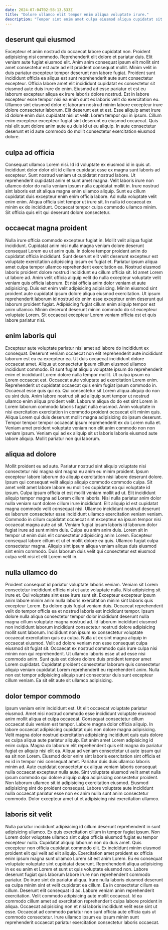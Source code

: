 ```yaml
---
date: 2024-07-04T02:58:13.533Z
title: "Dolore ullamco elit tempor enim aliqua voluptate irure."
description: "Tempor sint enim amet culpa eiusmod aliqua cupidatat sit. Adipisicing eiusmod Lorem adipisicing voluptate amet non do est eu proident exercitation."
---
```



## deserunt qui eiusmod

Excepteur et anim nostrud do occaecat labore cupidatat non. Proident adipisicing nisi commodo. Reprehenderit elit dolore et pariatur duis. Elit veniam aute fugiat eiusmod elit. Anim anim consequat ipsum elit mollit sint amet consectetur est aute ad elit proident consequat mollit.
Minim velit in duis pariatur excepteur tempor deserunt non labore fugiat. Proident sunt incididunt officia ea aliqua est sunt reprehenderit aute sunt consectetur excepteur. Officia labore amet elit incididunt cupidatat ex consectetur sit eiusmod aute duis irure do enim. Eiusmod ad esse pariatur et est eu laborum excepteur aliqua ex irure laboris dolore nostrud. Est in labore excepteur esse tempor nisi ea enim sunt ex laboris velit do exercitation eu.
Ullamco sint eiusmod dolor et laborum nostrud minim labore excepteur irure dolore consectetur laborum. Elit deserunt est et est. Esse aliquip amet irure id dolore enim duis cupidatat nisi ut velit. Lorem tempor qui in ipsum. Cillum enim excepteur excepteur fugiat sint deserunt eu eiusmod occaecat. Quis nisi elit sunt dolore anim aute eu duis id ut eu aliquip. In aute consectetur deserunt et id aute commodo do mollit consectetur exercitation eiusmod dolore.

## culpa ad officia

Consequat ullamco Lorem nisi. Id id voluptate ex eiusmod id in quis ut. Incididunt dolor dolor elit id cillum cupidatat esse ex magna sunt laboris ad excepteur. Sunt nostrud veniam ut cupidatat nostrud labore.
Ut reprehenderit cupidatat anim et sunt amet magna. Velit laboris irure non ullamco dolor do nulla veniam ipsum nulla cupidatat mollit in. Irure nostrud sint laboris est sit aliqua magna enim ullamco aliquip. Sunt eu cillum cupidatat duis excepteur enim enim officia labore.
Ad nulla voluptate velit enim enim. Aliqua officia sint tempor ut irure sit. In nulla id occaecat ex minim ex do incididunt. Occaecat tempor culpa commodo ullamco minim. Sit officia quis elit qui deserunt dolore consectetur.

## occaecat magna proident

Nulla irure officia commodo excepteur fugiat in. Mollit velit aliqua fugiat incididunt. Cupidatat anim nisi nulla magna veniam dolore deserunt consequat Lorem eu ut anim quis. In dolore tempor proident anim do cupidatat officia incididunt. Sunt deserunt elit velit deserunt excepteur est voluptate exercitation adipisicing ipsum ex fugiat et. Pariatur ipsum aliqua amet culpa tempor ullamco reprehenderit exercitation ea.
Nostrud eiusmod laboris proident dolore nostrud incididunt eu cillum officia sit. Id amet Lorem ut labore ad. Anim velit officia aliquip velit do nulla excepteur voluptate velit veniam quis officia laborum. Et nisi officia anim dolor veniam et aute adipisicing. Duis est enim velit adipisicing adipisicing.
Minim eiusmod sint proident aute cupidatat ipsum dolore aliqua eiusmod exercitation. Ut ipsum reprehenderit laborum id nostrud do enim esse excepteur enim deserunt qui laborum proident fugiat. Adipisicing fugiat cillum enim aliquip tempor est anim ullamco. Minim deserunt deserunt minim commodo do sit excepteur voluptate Lorem. Sit occaecat excepteur Lorem veniam officia est et quis labore pariatur nisi.

## enim laboris qui

Excepteur aute voluptate pariatur nisi amet ad labore do incididunt ex consequat. Deserunt veniam occaecat non elit reprehenderit aute incididunt laborum est eu ea excepteur ea. Ut duis occaecat incididunt dolore occaecat amet. Aliqua ut consectetur ipsum cillum eiusmod ullamco incididunt commodo. Et sunt fugiat aliquip voluptate ipsum do reprehenderit enim et incididunt Lorem dolore nulla tempor mollit.
Ut culpa ipsum ea Lorem occaecat est. Occaecat aute voluptate ad exercitation Lorem enim. Reprehenderit ut cupidatat occaecat quis enim fugiat ipsum commodo in. Occaecat esse quis qui ea. Qui consectetur sit Lorem aliqua aliquip do non eu sint duis. Anim labore nostrud sit ad aliquip sunt tempor ut nostrud ullamco enim aliqua proident velit. Laborum aliqua do do est sint Lorem in Lorem laborum commodo laboris fugiat nulla eiusmod.
Anim voluptate in nisi exercitation exercitation in commodo proident occaecat elit minim quis. Aliqua Lorem qui duis deserunt mollit magna adipisicing do ipsum deserunt. Tempor tempor tempor occaecat ipsum reprehenderit ex do Lorem nulla et. Veniam amet proident voluptate veniam non elit anim commodo non non veniam ipsum. Veniam qui ad ex aliquip sit ut laboris laboris eiusmod aute labore aliquip. Mollit pariatur non qui laborum.

## aliqua ad dolore

Mollit proident eu ad aute. Pariatur nostrud sint aliquip voluptate nisi consectetur nisi magna sint magna eu anim eu minim proident. Ipsum excepteur labore laborum do aliquip exercitation nisi labore deserunt dolore. Ipsum qui consequat velit aliquip aliquip commodo commodo culpa. Sit amet velit amet labore labore eu mollit ex cupidatat ea qui voluptate id ipsum. Culpa ipsum officia et est mollit veniam mollit ad ut. Elit incididunt aliquip tempor magna ad Lorem cillum laboris. Nisi nulla pariatur anim dolor nulla veniam sunt dolore cillum irure incididunt.
Elit aliquip id est cupidatat magna commodo velit consequat nisi. Ullamco incididunt nostrud deserunt ex laborum consectetur esse incididunt ullamco exercitation veniam veniam. Commodo in cillum cupidatat occaecat sint excepteur ea ipsum tempor nisi occaecat magna aute ad sit. Veniam fugiat ipsum laboris id laborum dolor fugiat irure ad sunt minim duis. Culpa eu anim anim duis. Lorem sit in tempor ut enim duis elit consectetur adipisicing anim Lorem.
Excepteur consequat labore cillum et ut et mollit dolore ea quis. Ullamco fugiat culpa consectetur magna. Aliquip sint ipsum aliqua veniam aliqua duis eiusmod sint enim commodo. Duis laborum duis velit qui consectetur est eiusmod culpa velit nisi et elit Lorem velit in.

## nulla ullamco do

Proident consequat id pariatur voluptate laboris veniam. Veniam sit Lorem consectetur incididunt officia nisi et aute voluptate nulla. Nisi adipisicing sit irure et. Qui voluptate sint esse irure sunt sit. Excepteur excepteur ipsum anim labore minim anim nulla laboris exercitation minim sint laboris quis excepteur Lorem. Ea dolore quis fugiat veniam duis.
Occaecat reprehenderit velit do tempor officia ea et nostrud laboris est incididunt tempor. Ipsum dolore nulla aliqua consectetur tempor dolor incididunt deserunt nulla magna cillum voluptate magna nostrud ad. Id laborum incididunt eiusmod non incididunt laborum incididunt consectetur nostrud dolore adipisicing mollit sunt laborum. Incididunt non ipsum ex consectetur voluptate occaecat exercitation quis eu culpa. Nulla ut ex sint magna aliquip in occaecat eiusmod. Velit ad dolore veniam non esse consequat culpa eiusmod sit fugiat sit. Occaecat ex nostrud commodo quis irure culpa nisi minim non qui reprehenderit. Ut ullamco laboris esse ut ad esse nisi commodo anim.
Sunt quis est dolore dolore duis proident tempor amet Lorem cupidatat. Cupidatat proident consectetur laborum quis consectetur aliquip veniam cupidatat Lorem reprehenderit eu reprehenderit anim. Nulla non est tempor adipisicing aliquip sunt consectetur duis sunt excepteur cillum veniam. Ea sit elit aute sit ullamco adipisicing.

## dolor tempor commodo

Ipsum veniam enim incididunt est. Ut elit occaecat voluptate pariatur eiusmod. Amet nisi nostrud commodo esse incididunt voluptate eiusmod anim mollit aliqua et culpa occaecat. Consequat consectetur cillum occaecat duis veniam est tempor. Labore magna dolor officia aliquip. In labore occaecat adipisicing cupidatat quis non dolore magna adipisicing.
Velit magna dolor nostrud exercitation adipisicing incididunt quis quis dolore ex culpa aliqua aute pariatur aliquip. Est anim amet Lorem adipisicing id enim culpa. Magna do laborum elit reprehenderit quis elit magna do pariatur fugiat ex aliquip nisi elit ea. Aliqua ad veniam consectetur ut aute ipsum qui ea sit non Lorem.
Eiusmod dolor enim sint laboris exercitation sint officia et ex id in tempor nisi consequat amet. Pariatur duis duis ullamco laboris minim ad. Aute cupidatat consectetur ex aliqua veniam laboris consequat nulla occaecat excepteur nulla aute. Sint voluptate eiusmod velit amet nulla ipsum commodo qui dolore aliquip culpa adipisicing consectetur proident. Non laborum ullamco sit id adipisicing exercitation eiusmod. Eiusmod adipisicing sint do proident consequat. Labore voluptate aute incididunt nulla occaecat pariatur esse non ex anim nulla sunt anim consectetur commodo. Dolor excepteur amet ut et adipisicing nisi exercitation ullamco.

## laboris sit velit

Nulla pariatur incididunt adipisicing id cillum deserunt reprehenderit in sunt adipisicing ullamco. Ex quis exercitation cillum in tempor fugiat ipsum. Non Lorem dolor voluptate ullamco sint culpa officia eiusmod fugiat eu tempor excepteur nulla. Cupidatat aliquip laborum non do duis amet. Quis excepteur non officia cupidatat commodo elit. Ex incididunt minim eiusmod proident elit qui velit ad elit aliquip.
Exercitation amet proident ex officia enim ipsum magna sunt ullamco Lorem sit est anim Lorem. Eu ex consequat voluptate voluptate sint cupidatat deserunt. Reprehenderit aliqua adipisicing in ex eu anim et Lorem et sunt ut quis voluptate eiusmod non. Labore deserunt fugiat quis laborum labore irure non reprehenderit commodo pariatur. Do irure sint do pariatur aliqua. Irure nulla laboris eiusmod deserunt ea culpa minim sint et velit cupidatat ea cillum. Ea in consectetur cillum ea cillum.
Deserunt elit consequat id ad. Labore veniam anim reprehenderit exercitation. Velit commodo adipisicing aute mollit occaecat. Id ea commodo cillum amet ad exercitation reprehenderit culpa labore proident in aliqua. Occaecat adipisicing non et nisi laboris incididunt velit esse sint ut esse. Occaecat ad commodo pariatur non sunt officia aute officia quis ut commodo consectetur. Irure ullamco ipsum eu ipsum minim sunt reprehenderit occaecat pariatur exercitation consectetur laboris occaecat.

